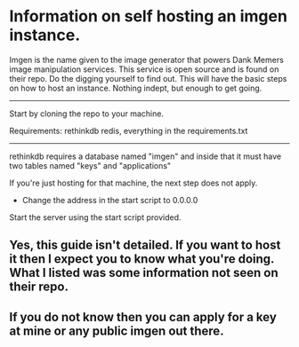 # Information on self hosting an imgen instance.

Imgen is the name given to the image generator that powers Dank Memers image manipulation services. This service is open source and is found on their repo. Do the digging yourself to find out. This will have the basic steps on how to host an instance. Nothing indept, but enough to get going.

---

Start by cloning the repo to your machine.

Requirements:
rethinkdb
redis, everything in the requirements.txt

---

rethinkdb requires a database named "imgen" and inside that it must have two tables named "keys" and "applications"

If you're just hosting for that machine, the next step does not apply.

- Change the address in the start script to 0.0.0.0

Start the server using the start script provided.

## Yes, this guide isn't detailed. If you want to host it then I expect you to know what you're doing. What I listed was some information not seen on their repo.
## If you do not know then you can apply for a key at mine or any public imgen out there.

